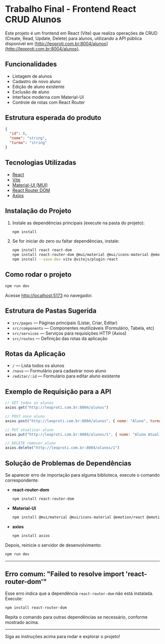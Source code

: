 # Trabalho Final - Frontend React CRUD Alunos

Este projeto é um frontend em React (Vite) que realiza operações de CRUD (Create, Read, Update, Delete) para alunos, utilizando a API pública disponível em [http://leoproti.com.br:8004/alunos](http://leoproti.com.br:8004/alunos).

## Funcionalidades

- Listagem de alunos
- Cadastro de novo aluno
- Edição de aluno existente
- Exclusão de aluno
- Interface moderna com Material-UI
- Controle de rotas com React Router

## Estrutura esperada do produto

```json
{
  "id": 0,
  "nome": "string",
  "turma": "string"
}
```

## Tecnologias Utilizadas

- [React](https://react.dev/)
- [Vite](https://vitejs.dev/)
- [Material-UI (MUI)](https://mui.com/)
- [React Router DOM](https://reactrouter.com/)
- [Axios](https://axios-http.com/)

## Instalação do Projeto

1. Instale as dependências principais (execute na pasta do projeto):

   ```bash
   npm install
   ```

2. Se for iniciar do zero ou faltar dependências, instale:

   ```bash
   npm install react react-dom
   npm install react-router-dom @mui/material @mui/icons-material @emotion/react @emotion/styled axios
   npm install --save-dev vite @vitejs/plugin-react
   ```

## Como rodar o projeto

```bash
npm run dev
```

Acesse [http://localhost:5173](http://localhost:5173) no navegador.

## Estrutura de Pastas Sugerida

- `src/pages` — Páginas principais (Listar, Criar, Editar)
- `src/components` — Componentes reutilizáveis (Formulário, Tabela, etc)
- `src/services` — Serviços para requisições HTTP (Axios)
- `src/routes` — Definição das rotas da aplicação

## Rotas da Aplicação

- `/` — Lista todos os alunos
- `/novo` — Formulário para cadastrar novo aluno
- `/editar/:id` — Formulário para editar aluno existente

## Exemplo de Requisição para a API

```js
// GET todos os alunos
axios.get("http://leoproti.com.br:8004/alunos")

// POST novo aluno
axios.post("http://leoproti.com.br:8004/alunos", { nome: "Aluno", turma: "G.9.PW.4DA" })

// PUT atualizar aluno
axios.put("http://leoproti.com.br:8004/alunos/1", { nome: "Aluno Atualizado", turma: "G.9.PW.4DA" })

// DELETE remover aluno
axios.delete("http://leoproti.com.br:8004/alunos/1")
```

## Solução de Problemas de Dependências

Se aparecer erro de importação para alguma biblioteca, execute o comando correspondente:

- **react-router-dom**  
  ```bash
  npm install react-router-dom
  ```

- **Material-UI**  
  ```bash
  npm install @mui/material @mui/icons-material @emotion/react @emotion/styled
  ```

- **axios**  
  ```bash
  npm install axios
  ```

Depois, reinicie o servidor de desenvolvimento:

```bash
npm run dev
```

---

## Erro comum: "Failed to resolve import 'react-router-dom'"

Esse erro indica que a dependência `react-router-dom` não está instalada.  
Execute:

```bash
npm install react-router-dom
```

Repita o comando para outras dependências se necessário, conforme mostrado acima.

---

Siga as instruções acima para rodar e explorar o projeto!
